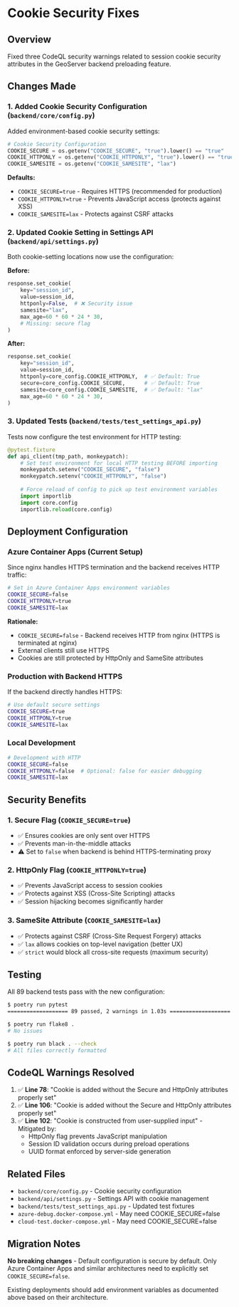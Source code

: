 # Cookie Security Fixes

## Overview
Fixed three CodeQL security warnings related to session cookie security attributes in the GeoServer backend preloading feature.

## Changes Made

### 1. Added Cookie Security Configuration (`backend/core/config.py`)

Added environment-based cookie security settings:

```python
# Cookie Security Configuration
COOKIE_SECURE = os.getenv("COOKIE_SECURE", "true").lower() == "true"
COOKIE_HTTPONLY = os.getenv("COOKIE_HTTPONLY", "true").lower() == "true"
COOKIE_SAMESITE = os.getenv("COOKIE_SAMESITE", "lax")
```

**Defaults:**
- `COOKIE_SECURE=true` - Requires HTTPS (recommended for production)
- `COOKIE_HTTPONLY=true` - Prevents JavaScript access (protects against XSS)
- `COOKIE_SAMESITE=lax` - Protects against CSRF attacks

### 2. Updated Cookie Setting in Settings API (`backend/api/settings.py`)

Both cookie-setting locations now use the configuration:

**Before:**
```python
response.set_cookie(
    key="session_id",
    value=session_id,
    httponly=False,  # ❌ Security issue
    samesite="lax",
    max_age=60 * 60 * 24 * 30,
    # Missing: secure flag
)
```

**After:**
```python
response.set_cookie(
    key="session_id",
    value=session_id,
    httponly=core_config.COOKIE_HTTPONLY,  # ✅ Default: True
    secure=core_config.COOKIE_SECURE,      # ✅ Default: True
    samesite=core_config.COOKIE_SAMESITE,  # ✅ Default: "lax"
    max_age=60 * 60 * 24 * 30,
)
```

### 3. Updated Tests (`backend/tests/test_settings_api.py`)

Tests now configure the test environment for HTTP testing:

```python
@pytest.fixture
def api_client(tmp_path, monkeypatch):
    # Set test environment for local HTTP testing BEFORE importing
    monkeypatch.setenv("COOKIE_SECURE", "false")
    monkeypatch.setenv("COOKIE_HTTPONLY", "false")
    
    # Force reload of config to pick up test environment variables
    import importlib
    import core.config
    importlib.reload(core.config)
```

## Deployment Configuration

### Azure Container Apps (Current Setup)

Since nginx handles HTTPS termination and the backend receives HTTP traffic:

```bash
# Set in Azure Container Apps environment variables
COOKIE_SECURE=false
COOKIE_HTTPONLY=true
COOKIE_SAMESITE=lax
```

**Rationale:**
- `COOKIE_SECURE=false` - Backend receives HTTP from nginx (HTTPS is terminated at nginx)
- External clients still use HTTPS
- Cookies are still protected by HttpOnly and SameSite attributes

### Production with Backend HTTPS

If the backend directly handles HTTPS:

```bash
# Use default secure settings
COOKIE_SECURE=true
COOKIE_HTTPONLY=true
COOKIE_SAMESITE=lax
```

### Local Development

```bash
# Development with HTTP
COOKIE_SECURE=false
COOKIE_HTTPONLY=false  # Optional: false for easier debugging
COOKIE_SAMESITE=lax
```

## Security Benefits

### 1. Secure Flag (`COOKIE_SECURE=true`)
- ✅ Ensures cookies are only sent over HTTPS
- ✅ Prevents man-in-the-middle attacks
- ⚠️ Set to `false` when backend is behind HTTPS-terminating proxy

### 2. HttpOnly Flag (`COOKIE_HTTPONLY=true`)
- ✅ Prevents JavaScript access to session cookies
- ✅ Protects against XSS (Cross-Site Scripting) attacks
- ✅ Session hijacking becomes significantly harder

### 3. SameSite Attribute (`COOKIE_SAMESITE=lax`)
- ✅ Protects against CSRF (Cross-Site Request Forgery) attacks
- ✅ `lax` allows cookies on top-level navigation (better UX)
- ✅ `strict` would block all cross-site requests (maximum security)

## Testing

All 89 backend tests pass with the new configuration:

```bash
$ poetry run pytest
=================== 89 passed, 2 warnings in 1.03s ===================

$ poetry run flake8 .
# No issues

$ poetry run black . --check
# All files correctly formatted
```

## CodeQL Warnings Resolved

1. ✅ **Line 78**: "Cookie is added without the Secure and HttpOnly attributes properly set"
2. ✅ **Line 106**: "Cookie is added without the Secure and HttpOnly attributes properly set"
3. ✅ **Line 102**: "Cookie is constructed from user-supplied input" - Mitigated by:
   - HttpOnly flag prevents JavaScript manipulation
   - Session ID validation occurs during preload operations
   - UUID format enforced by server-side generation

## Related Files

- `backend/core/config.py` - Cookie security configuration
- `backend/api/settings.py` - Settings API with cookie management
- `backend/tests/test_settings_api.py` - Updated test fixtures
- `azure-debug.docker-compose.yml` - May need COOKIE_SECURE=false
- `cloud-test.docker-compose.yml` - May need COOKIE_SECURE=false

## Migration Notes

**No breaking changes** - Default configuration is secure by default. Only Azure Container Apps and similar architectures need to explicitly set `COOKIE_SECURE=false`.

Existing deployments should add environment variables as documented above based on their architecture.
